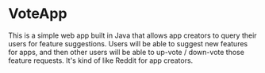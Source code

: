 # VoteApp
This is a simple web app built in Java that allows app creators to query their users for feature suggestions. Users will be able to suggest new features for apps, and then other users will be able to up-vote / down-vote those feature requests. It's kind of like Reddit for app creators.
